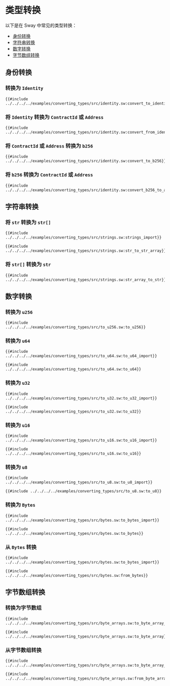 # 类型转换

以下是在 Sway 中常见的类型转换：

- [身份转换](#identity-conversions)
- [字符串转换](#string-conversions)
- [数字转换](#number-conversions)
- [字节数组转换](#byte-array-conversions)

## 身份转换

### 转换为 `Identity`

```sway
{{#include ../../../../examples/converting_types/src/identity.sw:convert_to_identity}}
```

### 将 `Identity` 转换为 `ContractId` 或 `Address`

```sway
{{#include ../../../../examples/converting_types/src/identity.sw:convert_from_identity}}
```

### 将 `ContractId` 或 `Address` 转换为 `b256`

```sway
{{#include ../../../../examples/converting_types/src/identity.sw:convert_to_b256}}
```

### 将 `b256` 转换为 `ContractId` 或 `Address`

```sway
{{#include ../../../../examples/converting_types/src/identity.sw:convert_b256_to_address_or_contract_id}}
```

## 字符串转换

### 将 `str` 转换为 `str[]`

```sway
{{#include ../../../../examples/converting_types/src/strings.sw:strings_import}}
```

```sway
{{#include ../../../../examples/converting_types/src/strings.sw:str_to_str_array}}
```

### 将 `str[]` 转换为 `str`

```sway
{{#include ../../../../examples/converting_types/src/strings.sw:str_array_to_str}}
```

## 数字转换

### 转换为 `u256`

```sway
{{#include ../../../../examples/converting_types/src/to_u256.sw:to_u256}}
```

### 转换为 `u64`

```sway
{{#include ../../../../examples/converting_types/src/to_u64.sw:to_u64_import}}
```

```sway
{{#include ../../../../examples/converting_types/src/to_u64.sw:to_u64}}
```

### 转换为 `u32`

```sway
{{#include ../../../../examples/converting_types/src/to_u32.sw:to_u32_import}}
```

```sway
{{#include ../../../../examples/converting_types/src/to_u32.sw:to_u32}}
```

### 转换为 `u16`

```sway
{{#include ../../../../examples/converting_types/src/to_u16.sw:to_u16_import}}
```

```sway
{{#include ../../../../examples/converting_types/src/to_u16.sw:to_u16}}
```

### 转换为 `u8`

```sway
{{#include ../../../../examples/converting_types/src/to_u8.sw:to_u8_import}}
```

```sway
{{#include ../../../../examples/converting_types/src/to_u8.sw:to_u8}}
```

### 转换为 `Bytes`

```sway
{{#include ../../../../examples/converting_types/src/bytes.sw:to_bytes_import}}
```

```sway
{{#include ../../../../examples/converting_types/src/bytes.sw:to_bytes}}
```

### 从 `Bytes` 转换

```sway
{{#include ../../../../examples/converting_types/src/bytes.sw:to_bytes_import}}
```

```sway
{{#include ../../../../examples/converting_types/src/bytes.sw:from_bytes}}
```

## 字节数组转换

### 转换为字节数组

```sway
{{#include ../../../../examples/converting_types/src/byte_arrays.sw:to_byte_array_import}}
```

```sway
{{#include ../../../../examples/converting_types/src/byte_arrays.sw:to_byte_array}}
```

### 从字节数组转换

```sway
{{#include ../../../../examples/converting_types/src/byte_arrays.sw:to_byte_array_import}}
```

```sway
{{#include ../../../../examples/converting_types/src/byte_arrays.sw:from_byte_array}}
```
